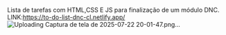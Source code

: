Lista de tarefas com HTML,CSS E JS para finalização de um módulo DNC.
LINK:https://to-do-list-dnc-cl.netlify.app/
![Uploading Captura de tela de 2025-07-22 20-01-47.png…]()
